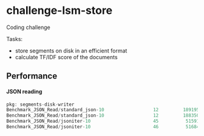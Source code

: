 # challenge-lsm-store

Coding challenge 

Tasks:
* store segments on disk in an efficient format
* calculate TF/IDF score of the documents



## Performance


#### JSON reading

```go
pkg: segments-disk-writer
Benchmark_JSON_Read/standard_json-10                  12         189195451 ns/op        186907830 B/op    360114 allocs/op
Benchmark_JSON_Read/standard_json-10                  12         188350660 ns/op        186907842 B/op    360114 allocs/op
Benchmark_JSON_Read/jsoniter-10                       45          51591748 ns/op        199886143 B/op    360120 allocs/op
Benchmark_JSON_Read/jsoniter-10                       46          51684510 ns/op        199886141 B/op    360120 allocs/op

```